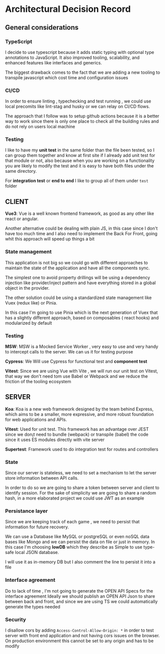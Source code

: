 # Architectural Decision Record

## General considerations

### TypeScript

I decide to use typescript because it adds static typing with optional type annotations to JavaScript. It also
improved tooling, scalability, and enhanced features like interfaces and generics.

The biggest drawback comes to the fact that we are adding a new tooling to transpile javascript which cost time and configuration issues

### CI/CD

In order to ensure linting , typechecking and test running , we could use local precomits
like lint-stag and husky or we can relay on CI/CD flows.

The approach that I follow was to setup github actions because it is a better way to work since
there is only one place to check all the building rules and do not rely on users local machine

### Testing

I like to have my **unit test** in the same folder than the file been tested, so I can group them together and
know at first site if I already add unit test for that module or not, also because when you are working
on a functionality you are likely to modify the test and it is easy to have both files under the same directory.

For **integration test** or **end to end** I like to group all of them under `test` folder

## CLIENT

**Vue3**: Vue is a well known frontend framework, as good as any other like react or angular.

Another alternative could be dealing with plain JS, in this case since I don't have too much time
and I also need to implement the Back For Front, going whit this approach will speed up things a bit

### State management

This application is not big so we could go with different approaches to maintain the state of the application and have all the components sync.

The simplest one to avoid property drillings will be using a dependency injection like provider/inject pattern and have everything stored in a global object in the provider.

The other solution could be using a standardized state management like Vuex (redux like) or Pinia.

In this case I'm going to use Pinia which is the next generation of Vuex that has a slightly different approach, based on composables ( react hooks) and modularized by default

### Testing

**MSW**: MSW is a Mocked Service Worker , very easy to use and very handy to intercept calls to the server.
We can us it for testing purpose

**Cypress**: We Will use Cypress for functional test and **component test**

**Vitest**: Since we are using Vue with Vite , we will run our unit test on Vitest,
that way we don't need tom use Babel or Webpack and we reduce the friction of the tooling ecosystem

## SERVER

**Koa**: Koa is a new web framework designed by the team behind Express, which aims to be a smaller,
more expressive, and more robust foundation for web applications and APIs.

**Vitest**: Used for unit test. This framework has an advantage over JEST since we don¡t need to
bundle (webpack) or transpile (babel) the code since it uses ES modules directly with vite server

**Supertest**: Framework used to do integration test for routes and controllers

### State

Since our server is stateless, we need to set a mechanism to let the server store
information between API calls.

In order to do so we are going to share a token between server and client to identify session.
For the sake of simplicity we are going to share a random hash, in a more elaborated project we could use JWT as an example

### Persistance layer

Since we are keeping track of each game , we need to persist that information for future recovery.

We can use a Database like MySQL or postgreSQL or even noSQL data bases like Mongo and we can persist the data on file or just in memory.
In this case I'm choosing **lowDB** which they describe as Simple to use type-safe local JSON database.

I will use it as in-memory DB but I also comment the line to persist it into a file

### Interface agreement

Do to lack of time , I'm not going to generate the OPEN API Specs for the interface agreement
Ideally we should publish an OPEN API Json to share between back and front, and since we are using TS
we could automatically generate the types needed

### Security

I disallow cors by adding `Access-Control-Allow-Origin: *` in order to test server with front end application and not having cors issues on the browser. On production environment this cannot be set to any origin and has to be modify

